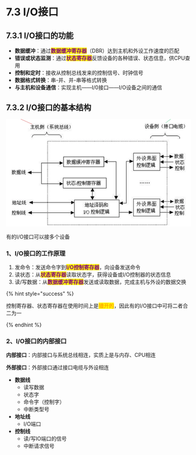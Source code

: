 # 7.3 I/O接口

## 7.3.1 I/O接口的功能

- **数据缓冲**：通过<mark style="color:purple;">**数据缓冲寄存器**</mark>（DBR）达到主机和外设工作速度的匹配
- **错误或状态监测**：通过<mark style="color:purple;">**状态寄存器**</mark>反馈设备的各种错误、状态信息，供CPU查用
- **控制和定时**：接收从控制总线发来的控制信号、时钟信号
- **数据格式转换**：串-并、并-串等格式转换
- **与主机和设备通信**：实现主机——I/0接口——I/O设备之间的通信

## 7.3.2 I/O接口的基本结构

![I_O接口结构](../.gitbook/assets/I_O接口结构.png)

有的I/O接口可以接多个设备

### 1、I/O接口的工作原理

1. 发命令：发送命令字到<mark style="color:purple;">**I/O控制寄存器**</mark>，向设备发送命令
2. 读状态：从<mark style="color:purple;">**状态寄存器**</mark>读取状态字，获得设备或I/O控制器的状态信息
3. 读/写数据：从<mark style="color:purple;">**数据缓冲寄存器**</mark>发送或读取数据，完成主机与外设的数据交换

{% hint style="success" %}

控制寄存器、状态寄存器在使用时间上是<mark style="color:orange;">**错开的**</mark>，因此有的I/O接口中可将二者合二为一

{% endhint %}

### 2、I/O接口的内部接口

**内部接口**：内部接口与系统总线相连，实质上是与内存、CPU相连

**外部接口**：外部接口通过接口电缆与外设相连

- **数据线**
  - 读写数据
  - 状态字
  - 命令字（控制字）
  - 中断类型号
- **地址线**
  - I/O端口
- **控制线**
  - 读/写IO端口的信号
  - 中断请求信号
